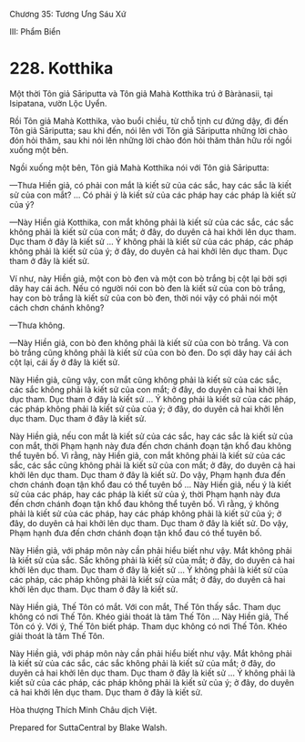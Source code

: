  

Chương 35: Tương Ưng Sáu Xứ

III: Phẩm Biển

# 228\. Kotthika

Một thời Tôn giả Sāriputta và Tôn giả Mahà Kotthika trú ở Bàrànasii, tại Isipatana, vườn Lộc Uyển.

Rồi Tôn giả Mahà Kotthika, vào buổi chiều, từ chỗ tịnh cư đứng dậy, đi đến Tôn giả Sāriputta; sau khi đến, nói lên với Tôn giả Sāriputta những lời chào đón hỏi thăm, sau khi nói lên những lời chào đón hỏi thăm thân hữu rồi ngồi xuống một bên.

Ngồi xuống một bên, Tôn giả Mahà Kotthika nói với Tôn giả Sāriputta:

—Thưa Hiền giả, có phải con mắt là kiết sử của các sắc, hay các sắc là kiết sử của con mắt? … Có phải ý là kiết sử của các pháp hay các pháp là kiết sử của ý?

—Này Hiền giả Kotthika, con mắt không phải là kiết sử của các sắc, các sắc không phải là kiết sử của con mắt; ở đây, do duyên cả hai khởi lên dục tham. Dục tham ở đây là kiết sử … Ý không phải là kiết sử của các pháp, các pháp không phải là kiết sử của ý; ở đây, do duyên cả hai khởi lên dục tham. Dục tham ở đây là kiết sử.

Ví như, này Hiền giả, một con bò đen và một con bò trắng bị cột lại bởi sợi dây hay cái ách. Nếu có người nói con bò đen là kiết sử của con bò trắng, hay con bò trắng là kiết sử của con bò đen, thời nói vậy có phải nói một cách chơn chánh không?

—Thưa không.

—Này Hiền giả, con bò đen không phải là kiết sử của con bò trắng. Và con bò trắng cũng không phải là kiết sử của con bò đen. Do sợi dây hay cái ách cột lại, cái ấy ở đây là kiết sử.

Này Hiền giả, cũng vậy, con mắt cũng không phải là kiết sử của các sắc, các sắc không phải là kiết sử của con mắt; ở đây, do duyên cả hai khởi lên dục tham. Dục tham ở đây là kiết sử … Ý không phải là kiết sử của các pháp, các pháp không phải là kiết sử của của ý; ở đây, do duyên cả hai khởi lên dục tham. Dục tham ở đây là kiết sử.

Này Hiền giả, nếu con mắt là kiết sử của các sắc, hay các sắc là kiết sử của con mắt, thời Phạm hạnh này đưa đến chơn chánh đoạn tận khổ đau không thể tuyên bố. Vì rằng, này Hiền giả, con mắt không phải là kiết sử của các sắc, các sắc cũng không phải là kiết sử của con mắt; ở đây, do duyên cả hai khởi lên dục tham. Dục tham ở đây là kiết sử. Do vậy, Phạm hạnh đưa đến chơn chánh đoạn tận khổ đau có thể tuyên bố … Này Hiền giả, nếu ý là kiết sử của các pháp, hay các pháp là kiết sử của ý, thời Phạm hạnh này đưa đến chơn chánh đoạn tận khổ đau không thể tuyên bố. Vì rằng, ý không phải là kiết sử của các pháp, hay các pháp không phải là kiết sử của ý; ở đây, do duyên cả hai khởi lên dục tham. Dục tham ở đây là kiết sử. Do vậy, Phạm hạnh đưa đến chơn chánh đoạn tận khổ đau có thể tuyên bố.

Này Hiền giả, với pháp môn này cần phải hiểu biết như vậy. Mắt không phải là kiết sử của sắc. Sắc không phải là kiết sử của mắt; ở đây, do duyên cả hai khởi lên dục tham. Dục tham ở đây là kiết sử … Ý không phải là kiết sử của các pháp, các pháp không phải là kiết sử của mắt; ở đây, do duyên cả hai khởi lên dục tham. Dục tham ở đây là kiết sử.

Này Hiền giả, Thế Tôn có mắt. Với con mắt, Thế Tôn thấy sắc. Tham dục không có nơi Thế Tôn. Khéo giải thoát là tâm Thế Tôn … Này Hiền giả, Thế Tôn có ý. Với ý, Thế Tôn biết pháp. Tham dục không có nơi Thế Tôn. Khéo giải thoát là tâm Thế Tôn.

Này Hiền giả, với pháp môn này cần phải hiểu biết như vậy. Mắt không phải là kiết sử của các sắc, các sắc không phải là kiết sử của mắt; ở đây, do duyên cả hai khởi lên dục tham. Dục tham ở đây là kiết sử … Ý không phải là kiết sử của các pháp, các pháp không phải là kiết sử của ý; ở đây, do duyên cả hai khởi lên dục tham. Dục tham ở đây là kiết sử.

Hòa thượng Thích Minh Châu dịch Việt.

Prepared for SuttaCentral by Blake Walsh.